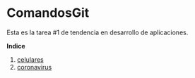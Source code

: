 # ComandosGit
Esta es la tarea #1 de tendencia en desarrollo de aplicaciones.

**Indice**
1. [celulares](celulares.txt)
2. [coronavirus](coronavirus.txt)


